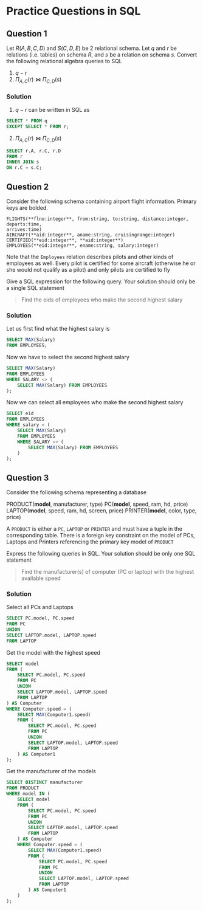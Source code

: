 # Practice Questions in SQL

## Question 1

Let $R(A, B, C, D)$ and $S(C, D, E)$ be 2 relational schema. Let $q$ and $r$ be relations (i.e. tables) on schema $R$, and $s$ be a relation on schema $s$. Convert the following relational algebra queries to SQL
1. $q - r$
2. $\Pi_{A, C} (r) \bowtie \Pi_{C, D} (s)$

### Solution

1. $q - r$ can be written in SQL as

```sql
SELECT * FROM q
EXCEPT SELECT * FROM r;
```

2. $\Pi_{A, C} (r) \bowtie \Pi_{C, D} (s)$

```sql
SELECT r.A, r.C, r.D
FROM r
INNER JOIN s
ON r.C = s.C;
```

## Question 2

Consider the following schema containing airport flight information. Primary keys are bolded.

```
FLIGHTS(**flno:integer**, from:string, to:string, distance:integer, departs:time,
arrives:time)
AIRCRAFT(**aid:integer**, aname:string, cruisingrange:integer)
CERTIFIED(**eid:integer**, **aid:integer**)
EMPLOYEES(**eid:integer**, ename:string, salary:integer)
```

Note that the `Employees` relation describes pilots and other kinds of employees as well. Every pilot is certified for some aircraft (otherwise he or she would not qualify as a pilot) and only pilots are certified to fly

Give a SQL expression for the following query. Your solution should only be a single SQL statement

> Find the eids of employees who make the second highest salary

### Solution

Let us first find what the highest salary is
```sql
SELECT MAX(Salary) 
FROM EMPLOYEES;
```

Now we have to select the second highest salary

```sql
SELECT MAX(Salary) 
FROM EMPLOYEES
WHERE SALARY <> (
    SELECT MAX(Salary) FROM EMPLOYEES
);
```

Now we can select all employees who make the second highest salary

```sql
SELECT eid
FROM EMPLOYEES
WHERE salary = (
    SELECT MAX(Salary) 
    FROM EMPLOYEES
    WHERE SALARY <> (
        SELECT MAX(Salary) FROM EMPLOYEES
    )
);
```


## Question 3

Consider the following schema representing a database

PRODUCT(**model**, manufacturer, type)
PC(**model**, speed, ram, hd, price)
LAPTOP(**model**, speed, ram, hd, screen, price)
PRINTER(**model**, color, type, price)

A `PRODUCT` is either a `PC`, `LAPTOP` or `PRINTER` and must have a tuple in the corresponding table. There is a foreign key constraint on the model of PCs, Laptops and Printers referencing the primary key model of `PRODUCT`

Express the following queries in SQL. Your solution should be only one SQL statement

> Find the manufacturer(s) of computer (PC or laptop) with the highest available speed

### Solution

Select all PCs and Laptops

```sql
SELECT PC.model, PC.speed
FROM PC
UNION
SELECT LAPTOP.model, LAPTOP.speed
FROM LAPTOP
```

Get the model with the highest speed

```sql
SELECT model
FROM (
    SELECT PC.model, PC.speed
    FROM PC
    UNION
    SELECT LAPTOP.model, LAPTOP.speed
    FROM LAPTOP
) AS Computer
WHERE Computer.speed = (
    SELECT MAX(Computer1.speed)
    FROM (
        SELECT PC.model, PC.speed
        FROM PC
        UNION
        SELECT LAPTOP.model, LAPTOP.speed
        FROM LAPTOP
    ) AS Computer1
);
```

Get the manufacturer of the models

```sql
SELECT DISTINCT manufacturer
FROM PRODUCT
WHERE model IN (
    SELECT model
    FROM (
        SELECT PC.model, PC.speed
        FROM PC
        UNION
        SELECT LAPTOP.model, LAPTOP.speed
        FROM LAPTOP
    ) AS Computer
    WHERE Computer.speed = (
        SELECT MAX(Computer1.speed)
        FROM (
            SELECT PC.model, PC.speed
            FROM PC
            UNION
            SELECT LAPTOP.model, LAPTOP.speed
            FROM LAPTOP
        ) AS Computer1
    )
);
```